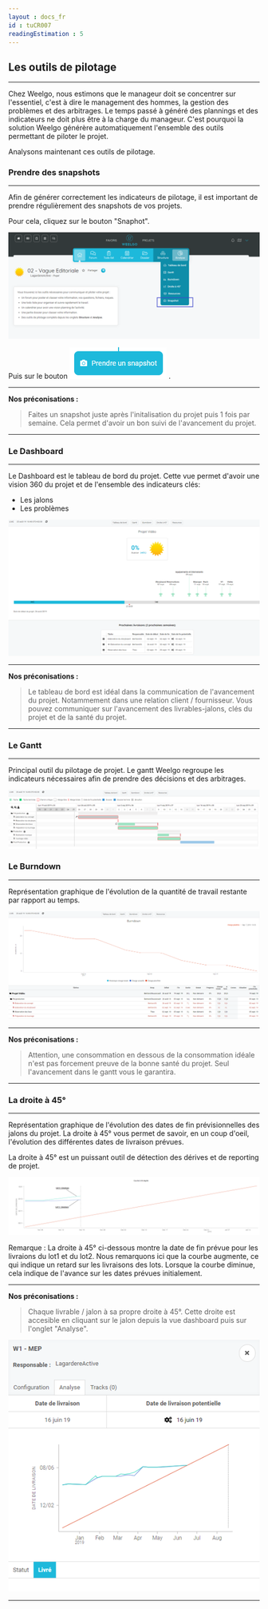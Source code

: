 ```yaml
---
layout : docs_fr
id : tuCR007
readingEstimation : 5
---
```



## Les outils de pilotage
------------------------

Chez Weelgo, nous estimons que le manageur doit se concentrer sur l'essentiel, c'est à dire le management des hommes, la gestion des problèmes et des arbitrages. Le temps passé à généré des plannings et des indicateurs ne doit plus être à la charge du manageur. C'est pourquoi la solution Weelgo générère automatiquement l'ensemble des outils permettant de piloter le projet. 

Analysons maintenant ces outils de pilotage. 

### Prendre des snapshots
------------------------

Afin de générer correctement les indicateurs de pilotage, il est important de prendre régulièrement des snapshots de vos projets. 

Pour cela, cliquez sur le bouton "Snaphot".

<p align="center">
<img src="boutonSnapshot.png">
</p>

Puis sur le bouton <img src="prendreSnapshot.png"> .

---
**Nos préconisations :**

>Faites un snapshot juste après l'initalisation du projet puis 1 fois par semaine. Cela permet d'avoir un bon suivi de l'avancement du projet. 

---

### Le Dashboard
------------------------

Le Dashboard est le tableau de bord du projet. Cette vue permet d'avoir une vision 360 du projet et de l'ensemble des indicateurs clés: 
+ Les jalons
+ Les problèmes

<p align="center">
<img src="dashboard.png">
</p>


---

**Nos préconisations :**

>Le tableau de bord est idéal dans la communication de l'avancement du projet. Notammement dans une relation client / fournisseur. Vous pouvez communiquer sur l'avancement des livrables-jalons, clés du projet et de la santé du projet.

---

### Le Gantt
------------------------

Principal outil du pilotage de projet. Le gantt Weelgo regroupe les indicateurs nécessaires afin de prendre des décisions et des arbitrages. 

<p align="center">
<img src="gantt.png">
</p>

### Le Burndown
------------------------

Représentation graphique de l'évolution de la quantité de travail restante par rapport au temps. 

<p align="center">
<img src="burndown.png">
</p>

---
**Nos préconisations :**

>Attention, une consommation en dessous de la consommation idéale n'est pas forcement preuve de la bonne santé du projet. Seul l'avancement dans le gantt vous le garantira.

---


### La droite à 45°
------------------------

Représentation graphique de l'évolution des dates de fin prévisionnelles des jalons du projet. La droite à 45° vous permet de savoir, en un coup d'oeil, l'évolution des différentes dates de livraison prévues. 

La droite à 45° est un puissant outil de détection des dérives et de reporting de projet. 

<p align="center">
<img src="droite45.png">
</p>

Remarque : La droite à 45° ci-dessous montre la date de fin prévue pour les livraions du lot1 et du lot2. Nous remarquons ici que la courbe augmente, ce qui indique un retard sur les livraisons des lots. Lorsque la courbe diminue, cela indique de l'avance sur les dates prévues initialement. 


---
**Nos préconisations :**

>Chaque livrable / jalon à sa propre droite à 45°. Cette droite est accesible en cliquant sur le jalon depuis la vue dashboard puis sur l'onglet "Analyse".

<p align="center">
<img src="droite45Dashboard.png">
</p>

---
